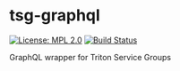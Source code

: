 # tsg-graphql

[![License: MPL 2.0](https://img.shields.io/badge/License-MPL%202.0-brightgreen.svg)](https://opensource.org/licenses/MPL-2.0) [![Build Status](https://secure.travis-ci.org/joyent/tsg-graphql.svg)](http://travis-ci.org/joyent/tsg-graphql)


GraphQL wrapper for Triton Service Groups
